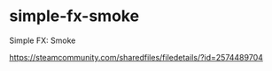 # simple-fx-smoke
Simple FX: Smoke

https://steamcommunity.com/sharedfiles/filedetails/?id=2574489704
